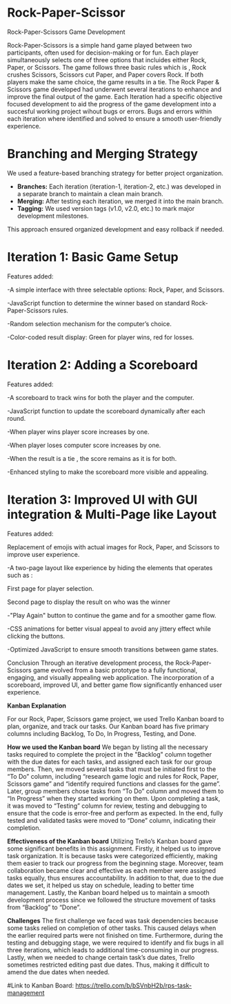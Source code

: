 # Rock-Paper-Scissor

Rock-Paper-Scissors Game Development

Rock-Paper-Scissors is a simple hand game played between two participants, often used for decision-making or for fun. Each player simultaneously selects one of three options that incluides either Rock, Paper, or Scissors. The game follows three basic rules which is , Rock crushes Scissors, Scissors cut Paper, and Paper covers Rock. If both players make the same choice, the game results in a tie. The Rock Paper & Scissors game developed had underwent several iterations to enhance and improve the final output of the game. Each Iteration had a specific objective focused development to aid the progress of the game development into a succesful working project wihout bugs or errors. Bugs and errors within each iteration where identified and solved to ensure a smooth user-friendly experience.

# Branching and Merging Strategy

We used a feature-based branching strategy for better project organization.

- **Branches:** Each iteration (iteration-1, iteration-2, etc.) was developed in a separate branch to maintain a clean main branch.
- **Merging:** After testing each iteration, we merged it into the main branch.
- **Tagging:** We used version tags (v1.0, v2.0, etc.) to mark major development milestones.

This approach ensured organized development and easy rollback if needed.

# Iteration 1: Basic Game Setup
Features added:

-A simple interface with three selectable options: Rock, Paper, and Scissors.

-JavaScript function to determine the winner based on standard Rock-Paper-Scissors rules.

-Random selection mechanism for the computer’s choice.

-Color-coded result display: Green for player wins, red for losses.

# Iteration 2: Adding a Scoreboard
Features added:

-A scoreboard to track wins for both the player and the computer.

-JavaScript function to update the scoreboard dynamically after each round.

-When player wins player score increases by one.

-When player loses computer score increases by one.

-When the result is a tie , the score remains as it is for both.

-Enhanced styling to make the scoreboard more visible and appealing.

# Iteration 3: Improved UI with GUI integration & Multi-Page like Layout
Features added:

Replacement of emojis with actual images for Rock, Paper, and Scissors to improve user experience.

-A two-page layout like experience by hiding the elements that operates such as :

First page for player selection.

Second page to display the result on who was the winner

-"Play Again" button to continue the game and for a smoother game flow.

-CSS animations for better visual appeal to avoid any jittery effect while clicking the buttons.

-Optimized JavaScript to ensure smooth transitions between game states.

Conclusion
Through an iterative development process, the Rock-Paper-Scissors game evolved from a basic prototype to a fully functional, engaging, and visually appealing web application. The incorporation of a scoreboard, improved UI, and better game flow significantly enhanced user experience.

**Kanban Explanation**

For our Rock, Paper, Scissors game project, we used Trello Kanban board to plan, organize, and track our tasks. Our Kanban board has five primary columns including Backlog, To Do, In Progress, Testing, and Done.

**How we used the Kanban board**
We began by listing all the necessary tasks required to complete the project in the "Backlog" column together with the due dates for each tasks, and assigned each task for our group members. Then, we moved several tasks that must be initiated first to the “To Do” column, including “research game logic and rules for Rock, Paper, Scissors game” and “identify required functions and classes for the game”. Later, group members chose tasks from “To Do” column and moved them to “In Progress” when they started working on them. Upon completing a task, it was moved to “Testing” column for review, testing and debugging to ensure that the code is error-free and perform as expected. In the end, fully tested and validated tasks were moved to “Done” column, indicating their completion.

**Effectiveness of the Kanban board**
Utilizing Trello’s Kanban board gave some significant benefits in this assignment. Firstly, it helped us to improve task organization. It is because tasks were categorized efficiently, making them easier to track our progress from the beginning stage. Moreover, team collaboration became clear and effective as each member were assigned tasks equally, thus ensures accountability. In addition to that, due to the due dates we set, it helped us stay on schedule, leading to better time management. Lastly, the Kanban board helped us to maintain a smooth development process since we followed the structure movement of tasks from “Backlog” to “Done”.

**Challenges**
The first challenge we faced was task dependencies because some tasks relied on completion of other tasks. This caused delays when the earlier required parts were not finished on time. Furthermore, during the testing and debugging stage, we were required to identify and fix bugs in all three iterations, which leads to additional time-consuming in our progress. Lastly, when we needed to change certain task’s due dates, Trello sometimes restricted editing past due dates. Thus, making it difficult to amend the due dates when needed.

#Link to Kanban Board: https://trello.com/b/bSVnbH2b/rps-task-management
